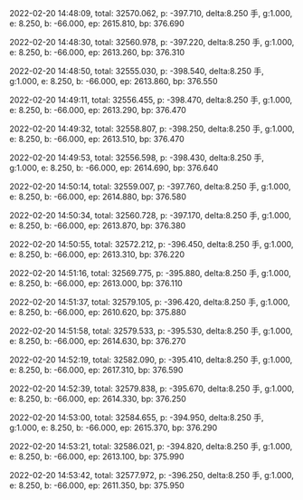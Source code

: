2022-02-20 14:48:09, total: 32570.062, p: -397.710, delta:8.250 手, g:1.000, e: 8.250, b: -66.000, ep: 2615.810, bp: 376.690

2022-02-20 14:48:30, total: 32560.978, p: -397.220, delta:8.250 手, g:1.000, e: 8.250, b: -66.000, ep: 2613.260, bp: 376.310

2022-02-20 14:48:50, total: 32555.030, p: -398.540, delta:8.250 手, g:1.000, e: 8.250, b: -66.000, ep: 2613.860, bp: 376.550

2022-02-20 14:49:11, total: 32556.455, p: -398.470, delta:8.250 手, g:1.000, e: 8.250, b: -66.000, ep: 2613.290, bp: 376.470

2022-02-20 14:49:32, total: 32558.807, p: -398.250, delta:8.250 手, g:1.000, e: 8.250, b: -66.000, ep: 2613.510, bp: 376.470

2022-02-20 14:49:53, total: 32556.598, p: -398.430, delta:8.250 手, g:1.000, e: 8.250, b: -66.000, ep: 2614.690, bp: 376.640

2022-02-20 14:50:14, total: 32559.007, p: -397.760, delta:8.250 手, g:1.000, e: 8.250, b: -66.000, ep: 2614.880, bp: 376.580

2022-02-20 14:50:34, total: 32560.728, p: -397.170, delta:8.250 手, g:1.000, e: 8.250, b: -66.000, ep: 2613.870, bp: 376.380

2022-02-20 14:50:55, total: 32572.212, p: -396.450, delta:8.250 手, g:1.000, e: 8.250, b: -66.000, ep: 2613.310, bp: 376.220

2022-02-20 14:51:16, total: 32569.775, p: -395.880, delta:8.250 手, g:1.000, e: 8.250, b: -66.000, ep: 2613.000, bp: 376.110

2022-02-20 14:51:37, total: 32579.105, p: -396.420, delta:8.250 手, g:1.000, e: 8.250, b: -66.000, ep: 2610.620, bp: 375.880

2022-02-20 14:51:58, total: 32579.533, p: -395.530, delta:8.250 手, g:1.000, e: 8.250, b: -66.000, ep: 2614.630, bp: 376.270

2022-02-20 14:52:19, total: 32582.090, p: -395.410, delta:8.250 手, g:1.000, e: 8.250, b: -66.000, ep: 2617.310, bp: 376.590

2022-02-20 14:52:39, total: 32579.838, p: -395.670, delta:8.250 手, g:1.000, e: 8.250, b: -66.000, ep: 2614.330, bp: 376.250

2022-02-20 14:53:00, total: 32584.655, p: -394.950, delta:8.250 手, g:1.000, e: 8.250, b: -66.000, ep: 2615.370, bp: 376.290

2022-02-20 14:53:21, total: 32586.021, p: -394.820, delta:8.250 手, g:1.000, e: 8.250, b: -66.000, ep: 2613.100, bp: 375.990

2022-02-20 14:53:42, total: 32577.972, p: -396.250, delta:8.250 手, g:1.000, e: 8.250, b: -66.000, ep: 2611.350, bp: 375.950